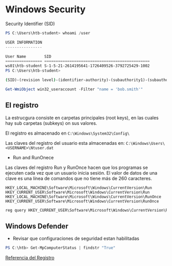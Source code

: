 # Windows Security

Security Identifier (SID)

```powershell
PS C:\Users\htb-student> whoami /user

USER INFORMATION
----------------

User Name        SID
================ ==============================================
ws01\htb-student S-1-5-21-2614195641-1726409526-3792725429-1002
PS C:\Users\htb-student>
```

```cmd
(SID)-(revision level)-(identifier-authority)-(subauthority1)-(subauthority2)-(etc)
```

```powershell
Get-WmiObject win32_useraccount -Filter "name = 'bob.smith'" 
```

## El registro

La estrucgura consiste en carpetas principales (root keys), en las cuales hay sub carpetas (subkeys) on sus valores.

El registro es almacenado en `C:\Windows\System32\Config\`

Las claves del registro del usuario esta almacenadas en: `C:\Windows\Users\<USERNAME>\Ntuser.dat`

- Run and RunOnece

Las claves del registro Run y RunOnce  hacen que los programas se ejecuten cada vez que un usuario inicia sesión. El valor de datos de una clave es una línea de comandos que no tiene más de 260 caracteres.

```
HKEY_LOCAL_MACHINE\Software\Microsoft\Windows\CurrentVersion\Run
HKEY_CURRENT_USER\Software\Microsoft\Windows\CurrentVersion\Run
HKEY_LOCAL_MACHINE\Software\Microsoft\Windows\CurrentVersion\RunOnce
HKEY_CURRENT_USER\Software\Microsoft\Windows\CurrentVersion\RunOnce
```

```powershell
reg query HKEY_CURRENT_USER\Software\Microsoft\Windows\CurrentVersion\Run
```


## Windows Defender

- Revisar que configuraciones de seguridad estan habilitadas

```powershell
PS C:\htb> Get-MpComputerStatus | findstr "True"
````




[Referencia del Registro](https://docs.microsoft.com/es-mx/windows/win32/sysinfo/registry-reference)